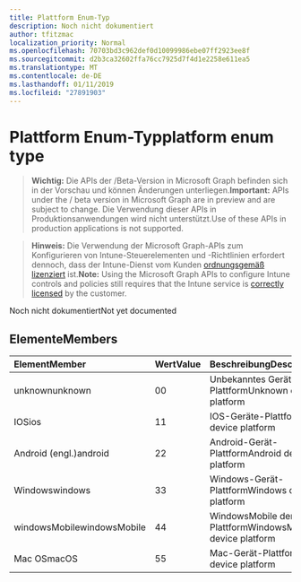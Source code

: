 ```yaml
---
title: Plattform Enum-Typ
description: Noch nicht dokumentiert
author: tfitzmac
localization_priority: Normal
ms.openlocfilehash: 70703bd3c962def0d10099986ebe07ff2923ee8f
ms.sourcegitcommit: d2b3ca32602ffa76cc7925d7f4d1e2258e611ea5
ms.translationtype: MT
ms.contentlocale: de-DE
ms.lasthandoff: 01/11/2019
ms.locfileid: "27891903"
---
```

# <a name="platform-enum-type"></a><span data-ttu-id="105a6-103">Plattform Enum-Typ</span><span class="sxs-lookup"><span data-stu-id="105a6-103">platform enum type</span></span>

> <span data-ttu-id="105a6-104">**Wichtig:** Die APIs der /Beta-Version in Microsoft Graph befinden sich in der Vorschau und können Änderungen unterliegen.</span><span class="sxs-lookup"><span data-stu-id="105a6-104">**Important:** APIs under the / beta version in Microsoft Graph are in preview and are subject to change.</span></span> <span data-ttu-id="105a6-105">Die Verwendung dieser APIs in Produktionsanwendungen wird nicht unterstützt.</span><span class="sxs-lookup"><span data-stu-id="105a6-105">Use of these APIs in production applications is not supported.</span></span>

> <span data-ttu-id="105a6-106">**Hinweis:** Die Verwendung der Microsoft Graph-APIs zum Konfigurieren von Intune-Steuerelementen und -Richtlinien erfordert dennoch, dass der Intune-Dienst vom Kunden [ordnungsgemäß lizenziert](https://go.microsoft.com/fwlink/?linkid=839381) ist.</span><span class="sxs-lookup"><span data-stu-id="105a6-106">**Note:** Using the Microsoft Graph APIs to configure Intune controls and policies still requires that the Intune service is [correctly licensed](https://go.microsoft.com/fwlink/?linkid=839381) by the customer.</span></span>

<span data-ttu-id="105a6-107">Noch nicht dokumentiert</span><span class="sxs-lookup"><span data-stu-id="105a6-107">Not yet documented</span></span>
## <a name="members"></a><span data-ttu-id="105a6-108">Elemente</span><span class="sxs-lookup"><span data-stu-id="105a6-108">Members</span></span>
|<span data-ttu-id="105a6-109">Element</span><span class="sxs-lookup"><span data-stu-id="105a6-109">Member</span></span>|<span data-ttu-id="105a6-110">Wert</span><span class="sxs-lookup"><span data-stu-id="105a6-110">Value</span></span>|<span data-ttu-id="105a6-111">Beschreibung</span><span class="sxs-lookup"><span data-stu-id="105a6-111">Description</span></span>|
|:---|:---|:---|
|<span data-ttu-id="105a6-112">unknown</span><span class="sxs-lookup"><span data-stu-id="105a6-112">unknown</span></span>|<span data-ttu-id="105a6-113">0</span><span class="sxs-lookup"><span data-stu-id="105a6-113">0</span></span>|<span data-ttu-id="105a6-114">Unbekanntes Gerät-Plattform</span><span class="sxs-lookup"><span data-stu-id="105a6-114">Unknown device platform</span></span>|
|<span data-ttu-id="105a6-115">IOS</span><span class="sxs-lookup"><span data-stu-id="105a6-115">ios</span></span>|<span data-ttu-id="105a6-116">1</span><span class="sxs-lookup"><span data-stu-id="105a6-116">1</span></span>|<span data-ttu-id="105a6-117">IOS-Geräte-Plattform</span><span class="sxs-lookup"><span data-stu-id="105a6-117">IOS device platform</span></span>|
|<span data-ttu-id="105a6-118">Android (engl.)</span><span class="sxs-lookup"><span data-stu-id="105a6-118">android</span></span>|<span data-ttu-id="105a6-119">2</span><span class="sxs-lookup"><span data-stu-id="105a6-119">2</span></span>|<span data-ttu-id="105a6-120">Android-Gerät-Plattform</span><span class="sxs-lookup"><span data-stu-id="105a6-120">Android device platform</span></span>|
|<span data-ttu-id="105a6-121">Windows</span><span class="sxs-lookup"><span data-stu-id="105a6-121">windows</span></span>|<span data-ttu-id="105a6-122">3</span><span class="sxs-lookup"><span data-stu-id="105a6-122">3</span></span>|<span data-ttu-id="105a6-123">Windows-Gerät-Plattform</span><span class="sxs-lookup"><span data-stu-id="105a6-123">Windows device platform</span></span>|
|<span data-ttu-id="105a6-124">windowsMobile</span><span class="sxs-lookup"><span data-stu-id="105a6-124">windowsMobile</span></span>|<span data-ttu-id="105a6-125">4</span><span class="sxs-lookup"><span data-stu-id="105a6-125">4</span></span>|<span data-ttu-id="105a6-126">WindowsMobile der Plattform</span><span class="sxs-lookup"><span data-stu-id="105a6-126">WindowsMobile device platform</span></span>|
|<span data-ttu-id="105a6-127">Mac OS</span><span class="sxs-lookup"><span data-stu-id="105a6-127">macOS</span></span>|<span data-ttu-id="105a6-128">5</span><span class="sxs-lookup"><span data-stu-id="105a6-128">5</span></span>|<span data-ttu-id="105a6-129">Mac-Gerät-Plattform</span><span class="sxs-lookup"><span data-stu-id="105a6-129">Mac device platform</span></span>|





